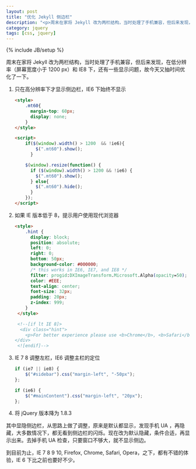 ```yaml
---
layout: post
title: "优化 Jekyll 侧边栏"
description: "<p>周末在家将 Jekyll 改为两栏结构，当时处理了手机兼容，但后来发现，在低分辨率（屏幕宽度小于 1200 px）和 IE8 下，还有一些显示问题，故今天又抽时间优化了一下。</p><p>其中显隐侧边栏，从思路上做了调整，原来是默认都显示，发现手机 UA ，再隐藏，大多数情况下，都无看到侧边栏的闪烁。现在改为默认隐藏，条件合适，再显示出来。</p><p>到目前为止，IE 7 8 9 10, Firefox, Chrome, Safari, Opera，之下，都有不错的体验，IE 6 下比之前也要好不少。</p>"
category: jquery
tags: [css, jquery]
---
```

{% include JB/setup %}

周末在家将 Jekyll 改为两栏结构，当时处理了手机兼容，但后来发现，在低分辨率（屏幕宽度小于 1200 px）和 IE8 下，还有一些显示问题，故今天又抽时间优化了一下。

1. 只在高分辨率下才显示侧边栏，IE6 下始终不显示

	```html
	<style>
		.mt60{
	      margin-top: 60px;
	      display: none;
	    }
	</style>

	<script>
		if($(window).width() > 1200  && !ie6){
	        $(".mt60").show();
	      }

	    $(window).resize(function() {
	      if ($(window).width() > 1200 && !ie6) {
	        $(".mt60").show();
	      } else{
	        $(".mt60").hide();
	      }
	    }); 
	</script>
	```

2. 如果 IE 版本低于 8，提示用户使用现代浏览器

	```html
	<style>
	    .hint {
	      display: block;
	      position: absolute;
	      left: 0;
	      right: 0;
	      bottom: 50px;      
	      background-color: #000000;
	      /* this works in IE6, IE7, and IE8 */
	      filter: progid:DXImageTransform.Microsoft.Alpha(opacity=50);
	      color: #EEE;
	      text-align: center;        
	      font-size: 32px;
	      padding: 20px;     
	      z-index: 999;
	    }
	 </style>

	 <!--[if lt IE 8]>
	  <div class="hint">
	    <p>For better experience please use <b>Chrome</b>, <b>Safari</b> or <b>Firefox</b>.</p>
	</div>
	 <![endif]-->
	```

3. IE 7 8 调整左栏，IE6 调整主栏的定位

	```javascript
	if (ie7 || ie8) {
		$("#sidebar").css("margin-left", "-50px");
	};

	if (ie6) {
		$("#mainContent").css("margin-left", "20px");
	};
	```

4. 将 jQuery 版本降为 1.8.3

其中显隐侧边栏，从思路上做了调整，原来是默认都显示，发现手机 UA ，再隐藏，大多数情况下，都无看到侧边栏的闪烁。现在改为默认隐藏，条件合适，再显示出来。去掉手机 UA 检查，只要窗口不够大，就不显示侧边。

到目前为止，IE 7 8 9 10, Firefox, Chrome, Safari, Opera，之下，都有不错的体验，IE 6 下比之前也要好不少。


	
